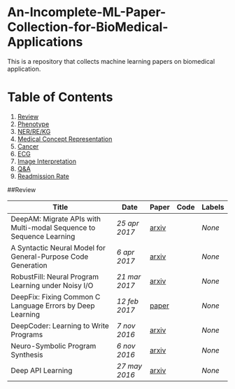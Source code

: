 # An-Incomplete-ML-Paper-Collection-for-BioMedical-Applications
This is a repository that collects machine learning papers on biomedical application.
# Table of Contents
1. [Review](#Review)
2. [Phenotype](#Phenotype)
3. [NER/RE/KG](#NER/RE/KG)
4. [Medical Concept Representation](#Medical-Concept-Representation)
5. [Cancer](#Cancer)
5. [ECG](#ECG)
5. [Image Interpretation](#Image-Interpretation)
5. [Q&A](#Q&A)
5. [Readmission Rate](#Readmission-Rate)

##Review

|Title|Date|Paper|Code|Labels|
|---|---|---|---|---|
| DeepAM: Migrate APIs with Multi-modal Sequence to Sequence Learning | _25 apr 2017_ | [arxiv](https://arxiv.org/pdf/1704.07734) |  | _None_ | 
| A Syntactic Neural Model for General-Purpose Code Generation | _6 apr 2017_ | [arxiv](https://arxiv.org/pdf/1704.01696) |  | _None_ | 
| RobustFill: Neural Program Learning under Noisy I/O | _21 mar 2017_ | [arxiv](https://arxiv.org/pdf/1703.07469) |  | _None_ | 
| DeepFix: Fixing Common C Language Errors by Deep Learning | _12 feb 2017_ | [paper](https://github.com/sbrugman/deep-learning-papers/raw/master/papers/deepfix-fixing-common-c-language-errors-by-deep-learning.pdf) |  | _None_ | 
| DeepCoder: Learning to Write Programs | _7 nov 2016_ | [arxiv](https://arxiv.org/pdf/1611.01989) |  | _None_ | 
| Neuro-Symbolic Program Synthesis | _6 nov 2016_ | [arxiv](https://arxiv.org/pdf/1611.01855) |  | _None_ | 
| Deep API Learning | _27 may 2016_ | [arxiv](https://arxiv.org/pdf/1605.08535) |  | _None_ | 
